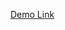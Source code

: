 <a href="https://mayijun1203.github.io/ZHENGZHOUGH/light.html#11/34.7243/113.8065" target="_blank"> Demo Link </a>
